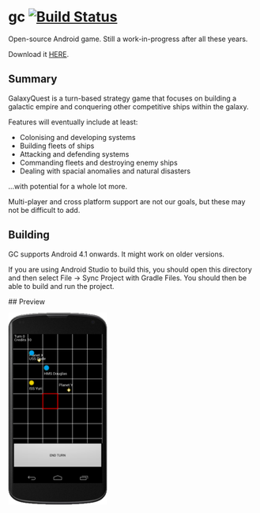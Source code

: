 gc [![Build Status](https://travis-ci.org/chorhatarahuduketuri/gc.svg?branch=master)](https://travis-ci.org/chorhatarahuduketuri/gc)
==

Open-source Android game. Still a work-in-progress after all these years.

Download it [HERE](https://github.com/chorhatarahuduketuri/gc/releases/latest).

## Summary 

GalaxyQuest is a turn-based strategy game that focuses on building a galactic empire 
and conquering other competitive ships within the galaxy.  

Features will eventually include at least:

* Colonising and developing systems
* Building fleets of ships 
* Attacking and defending systems
* Commanding fleets and destroying enemy ships
* Dealing with spacial anomalies and natural disasters

...with potential for a whole lot more.

Multi-player and cross platform support are not our goals, but these may not be 
difficult to add.

## Building

GC supports Android 4.1 onwards. It might work on older versions.

If you are using Android Studio to build this, you should open this directory 
and then select File -> Sync Project with Gradle Files. You should then be able 
to build and run the project.

## Preview

![Screenshot of GC](docs/screenshot.png "Preview")

